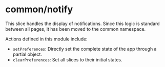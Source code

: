 # common/notify

This slice handles the display of notifications. Since this logic is standard between all pages, it has been moved to the common namespace.

Actions defined in this module include:

-   `setPreferences`: Directly set the complete state of the app through a partial object.
-   `clearPreferences`: Set all slices to their initial states.
